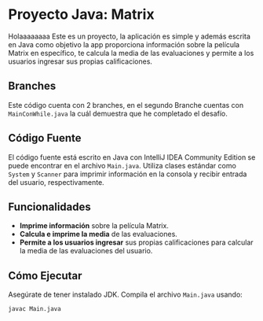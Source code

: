 # Proyecto Java: Matrix
Holaaaaaaaa
Este es un proyecto, la aplicación es simple y además escrita en Java como objetivo la app proporciona información sobre la película Matrix en específico, te calcula la media de las evaluaciones y permite a los usuarios ingresar sus propias calificaciones.

## Branches
Este código cuenta con 2 branches, en el segundo Branche cuentas con `MainConWhile.java` la cuál demuestra que he completado el desafío.

## Código Fuente

El código fuente está escrito en Java con IntelliJ IDEA Community Edition se puede encontrar en el archivo `Main.java`. Utiliza clases estándar como `System` y `Scanner` para imprimir información en la consola y recibir entrada del usuario, respectivamente.

## Funcionalidades

- **Imprime información** sobre la película Matrix.
- **Calcula e imprime la media** de las evaluaciones.
- **Permite a los usuarios ingresar** sus propias calificaciones para calcular la media de las evaluaciones del usuario.

## Cómo Ejecutar

Asegúrate de tener instalado JDK. Compila el archivo `Main.java` usando:

```shell
javac Main.java
